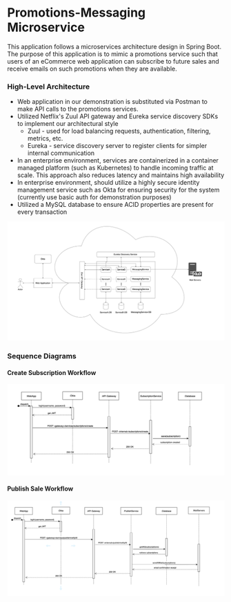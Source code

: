 # Promotions-Messaging Microservice 

This application follows a microservices architecture design in Spring Boot. The purpose of
this application is to mimic a promotions service such that users of an eCommerce web application
can subscribe to future sales and receive emails on such promotions when they are available.

### High-Level Architecture
- Web application in our demonstration is substituted via Postman to make API calls to 
the promotions services.
- Utilized Netflix's Zuul API gateway and Eureka service discovery SDKs to implement
our architectural style
  - Zuul - used for load balancing requests, authentication, filtering, metrics, etc.
  - Eureka - service discovery server to register clients for simpler internal communication
- In an enterprise environment, services are containerized in a container managed platform (such as Kubernetes) to handle
incoming traffic at scale. This approach also reduces latency and maintains high availability
- In enterprise environment, should utilize a highly secure identity management service such as 
Okta for ensuring security for the system (currently use basic auth for demonstration purposes)
- Utilized a MySQL database to ensure ACID properties are present for every transaction

![img_2.png](img_2.png)

### Sequence Diagrams
#### Create Subscription Workflow
![img.png](img.png)
#### Publish Sale Workflow
![img_1.png](img_1.png)
